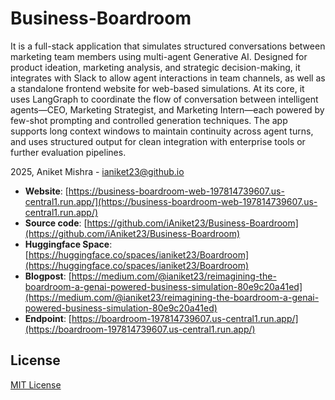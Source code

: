 # Business-Boardroom
It is a full-stack application that simulates structured conversations between marketing team members using multi-agent Generative AI. Designed for product ideation, marketing analysis, and strategic decision-making, it integrates with Slack to allow agent interactions in team channels, as well as a standalone frontend website for web-based simulations. At its core, it uses LangGraph to coordinate the flow of conversation between intelligent agents—CEO, Marketing Strategist, and Marketing Intern—each powered by few-shot prompting and controlled generation techniques. The app supports long context windows to maintain continuity across agent turns, and uses structured output for clean integration with enterprise tools or further evaluation pipelines.

2025, Aniket Mishra - [ianiket23@github.io](https://ianiket23.github.io/)

- **Website**:  [https://business-boardroom-web-197814739607.us-central1.run.app/](https://business-boardroom-web-197814739607.us-central1.run.app/) 
- **Source code**:  [https://github.com/iAniket23/Business-Boardroom](https://github.com/iAniket23/Business-Boardroom)
- **Huggingface Space**:  [https://huggingface.co/spaces/ianiket23/Boardroom](https://huggingface.co/spaces/ianiket23/Boardroom)
- **Blogpost**:  [https://medium.com/@ianiket23/reimagining-the-boardroom-a-genai-powered-business-simulation-80e9c20a41ed](https://medium.com/@ianiket23/reimagining-the-boardroom-a-genai-powered-business-simulation-80e9c20a41ed)
- **Endpoint**:  [https://boardroom-197814739607.us-central1.run.app/](https://boardroom-197814739607.us-central1.run.app/)

## License
[MIT License](LICENSE)
